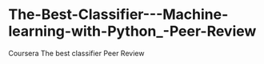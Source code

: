 # The-Best-Classifier---Machine-learning-with-Python_-Peer-Review
Coursera The best classifier Peer Review
